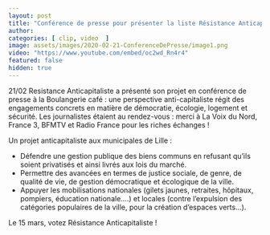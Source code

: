 ```yaml
---
layout: post
title: "Conférence de presse pour présenter la liste Résistance Anticapitaliste."
author: 
categories: [ clip, video  ]
image: assets/images/2020-02-21-ConferenceDePresse/image1.png
video: "https://www.youtube.com/embed/oc2wd_Rn4r4"
featured: false
hidden: true
---
```


21/02⁩ Resistance Anticapitaliste a présenté son projet en conférence de presse à la Boulangerie café : une perspective anti-capitaliste  régit des engagements concrets en matière de démocratie, écologie, logement et sécurité. Les journalistes étaient au rendez-vous : merci à La Voix du Nord, France 3, BFMTV et Radio France pour les riches échanges !

Un projet anticapitaliste aux municipales de Lille : 

- Défendre une gestion publique des biens communs en refusant qu’ils soient privatisés et ainsi livrés aux lois du marché. 
- Permettre des avancées en termes de justice sociale, de genre, de qualité de vie, de gestion démocratique et écologique de la ville.
- Appuyer les mobilisations nationales (gilets jaunes, retraites, hôpitaux, pompiers, éducation nationale….) et locales (contre l’expulsion des catégories populaires de la ville, pour la création d’espaces verts…).

Le 15 mars, votez Résistance Anticapitaliste !

